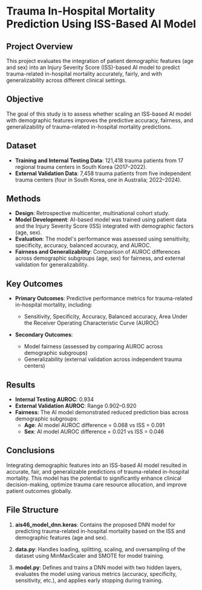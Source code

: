 # Trauma In-Hospital Mortality Prediction Using ISS-Based AI Model

## **Project Overview**
This project evaluates the integration of patient demographic features (age and sex) into an Injury Severity Score (ISS)-based AI model to predict trauma-related in-hospital mortality accurately, fairly, and with generalizability across different clinical settings.

## **Objective**
The goal of this study is to assess whether scaling an ISS-based AI model with demographic features improves the predictive accuracy, fairness, and generalizability of trauma-related in-hospital mortality predictions.

## **Dataset**
- **Training and Internal Testing Data**: 121,418 trauma patients from 17 regional trauma centers in South Korea (2017–2022).
- **External Validation Data**: 7,458 trauma patients from five independent trauma centers (four in South Korea, one in Australia; 2022–2024).

## **Methods**
- **Design**: Retrospective multicenter, multinational cohort study.
- **Model Development**: AI-based model was trained using patient data and the Injury Severity Score (ISS) integrated with demographic factors (age, sex).
- **Evaluation**: The model's performance was assessed using sensitivity, specificity, accuracy, balanced accuracy, and AUROC. 
- **Fairness and Generalizability**: Comparison of AUROC differences across demographic subgroups (age, sex) for fairness, and external validation for generalizability.

## **Key Outcomes**
- **Primary Outcomes**: Predictive performance metrics for trauma-related in-hospital mortality, including:
  - Sensitivity, Specificity, Accuracy, Balanced accuracy, Area Under the Receiver Operating Characteristic Curve (AUROC)
  
- **Secondary Outcomes**:
  - Model fairness (assessed by comparing AUROC across demographic subgroups)
  - Generalizability (external validation across independent trauma centers)

## **Results**
- **Internal Testing AUROC**: 0.934
- **External Validation AUROC**: Range 0.902–0.920
- **Fairness**: The AI model demonstrated reduced prediction bias across demographic subgroups:
  - **Age**: AI model AUROC difference = 0.068 vs ISS = 0.091
  - **Sex**: AI model AUROC difference = 0.021 vs ISS = 0.046

## **Conclusions**
Integrating demographic features into an ISS-based AI model resulted in accurate, fair, and generalizable predictions of trauma-related in-hospital mortality. This model has the potential to significantly enhance clinical decision-making, optimize trauma care resource allocation, and improve patient outcomes globally.

## **File Structure**

1. **ais46_model_dnn.keras**: Contains the proposed DNN model for predicting trauma-related in-hospital mortality based on the ISS and demographic features (age and sex).

2. **data.py**: Handles loading, splitting, scaling, and oversampling of the dataset using MinMaxScaler and SMOTE for model training.

3. **model.py**: Defines and trains a DNN model with two hidden layers, evaluates the model using various metrics (accuracy, specificity, sensitivity, etc.), and applies early stopping during training.

